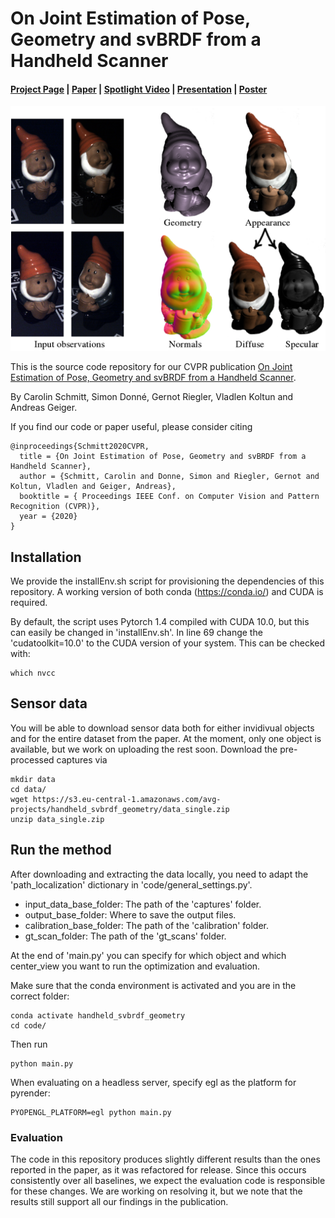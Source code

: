 # On Joint Estimation of Pose, Geometry and svBRDF from a Handheld Scanner


#### [Project Page](https://avg.is.tuebingen.mpg.de/publications/schmitt2020cvpr) | [Paper](http://www.cvlibs.net/publications/Schmitt2020CVPR.pdf) | [Spotlight Video](https://www.youtube.com/watch?v=_xxSQPD9qU0) | [Presentation](http://www.cvlibs.net/publications/Schmitt2020CVPR_slides.pdf) | [Poster](http://www.cvlibs.net/publications/Schmitt2020CVPR_poster.pdf)

![teaser](teaser.png)

This is the source code repository for our CVPR publication [On Joint Estimation of Pose, Geometry and svBRDF from a Handheld Scanner](http://www.cvlibs.net/publications/Schmitt2020CVPR.pdf).

By Carolin Schmitt, Simon Donné, Gernot Riegler, Vladlen Koltun and Andreas Geiger.


If you find our code or paper useful, please consider citing

    @inproceedings{Schmitt2020CVPR,
      title = {On Joint Estimation of Pose, Geometry and svBRDF from a Handheld Scanner},
      author = {Schmitt, Carolin and Donne, Simon and Riegler, Gernot and Koltun, Vladlen and Geiger, Andreas},
      booktitle = { Proceedings IEEE Conf. on Computer Vision and Pattern Recognition (CVPR)},
      year = {2020}
    }


## Installation

We provide the installEnv.sh script for provisioning the dependencies of this repository.
A working version of both conda (<https://conda.io/>) and CUDA is required.

By default, the script uses Pytorch 1.4 compiled with CUDA 10.0, but this can easily be changed in 'installEnv.sh'.
In line 69 change the 'cudatoolkit=10.0' to the CUDA version of your system. This can be checked with:

    which nvcc

## Sensor data

You will be able to download sensor data both for either invidivual objects and for the entire dataset from the paper.
At the moment, only one object is available, but we work on uploading the rest soon.
Download the pre-processed captures via

    mkdir data
    cd data/
    wget https://s3.eu-central-1.amazonaws.com/avg-projects/handheld_svbrdf_geometry/data_single.zip
    unzip data_single.zip

## Run the method

After downloading and extracting the data locally, you need to adapt the 'path_localization' dictionary in 'code/general_settings.py'.
- input_data_base_folder: The path of the 'captures' folder.
- output_base_folder: Where to save the output files.
- calibration_base_folder: The path of the 'calibration' folder.
- gt_scan_folder: The path of the 'gt_scans' folder.

At the end of 'main.py' you can specify for which object and which center_view you want to run the optimization and evaluation.

Make sure that the conda environment is activated and you are in the correct folder:

    conda activate handheld_svbrdf_geometry
    cd code/

Then run

    python main.py

When evaluating on a headless server, specify egl as the platform for pyrender:

    PYOPENGL_PLATFORM=egl python main.py

### Evaluation

The code in this repository produces slightly different results than the ones reported in the paper, as it was refactored for release.
Since this occurs consistently over all baselines, we expect the evaluation code is responsible for these changes.
We are working on resolving it, but we note that the results still support all our findings in the publication.

